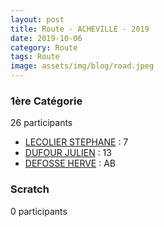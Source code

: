 ```yaml
---
layout: post
title: Route - ACHEVILLE - 2019
date: 2019-10-06
category: Route
tags: Route
image: assets/img/blog/road.jpeg
---
```


### 1ère Catégorie
26 participants
- [LECOLIER STEPHANE](https://teamspecializedlille.github.io/coureurs/lecolierstephane) : 7
- [DUFOUR JULIEN](https://teamspecializedlille.github.io/coureurs/dufourjulien) : 13
- [DEFOSSE HERVE](https://teamspecializedlille.github.io/coureurs/defosseherve) : AB

### Scratch
0 participants
